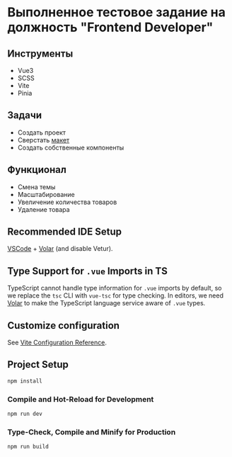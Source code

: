 # Выполненное тестовое задание на должность "Frontend Developer"

## Инструменты

- Vue3
- SCSS
- Vite
- Pinia

## Задачи

- Создать проект
- Сверстать [макет](<https://www.figma.com/design/C1mUngkGrxx2OzIN2m1Qs1/FrontTest-(Copy)?node-id=0-82&t=34XAQlE6Fom2MgZO-0>)
- Создать собственные компоненты

## Функционал

- Смена темы
- Масштабирование
- Увеличение количества товаров
- Удаление товара


## Recommended IDE Setup

[VSCode](https://code.visualstudio.com/) + [Volar](https://marketplace.visualstudio.com/items?itemName=Vue.volar) (and disable Vetur).

## Type Support for `.vue` Imports in TS

TypeScript cannot handle type information for `.vue` imports by default, so we replace the `tsc` CLI with `vue-tsc` for type checking. In editors, we need [Volar](https://marketplace.visualstudio.com/items?itemName=Vue.volar) to make the TypeScript language service aware of `.vue` types.

## Customize configuration

See [Vite Configuration Reference](https://vite.dev/config/).

## Project Setup

```sh
npm install
```

### Compile and Hot-Reload for Development

```sh
npm run dev
```

### Type-Check, Compile and Minify for Production

```sh
npm run build
```
